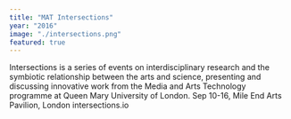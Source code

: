 ```yaml
---
title: "MAT Intersections"
year: "2016"
image: "./intersections.png"
featured: true
---
```

Intersections is a series of events on interdisciplinary research and the symbiotic relationship between the arts and science, presenting and discussing innovative work from the Media and Arts Technology programme at Queen Mary University of London.
Sep 10-16, Mile End Arts Pavilion, London
intersections.io
